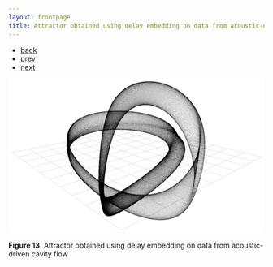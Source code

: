 ```yaml
---
layout: frontpage
title: Attractor obtained using delay embedding on data from acoustic-driven cavity flow
---
```


<div class="navbar">
  <div class="navbar-inner">
      <ul class="nav">
        <li><a href="../../index.html">back</a></li>
          <li><a href="iplotCorr.html">prev</a></li>
          <li><a href="samplemixups_fig7.html">next</a></li>
      </ul>
  </div>
</div>


![Attractor from cavity flow](../../assets/pics/attracteur_2_5p.png)

**Figure 13**.
Attractor obtained using delay embedding on data from acoustic-driven cavity flow
